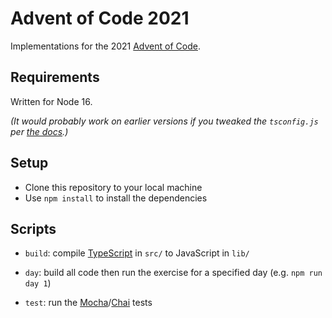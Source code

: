 # Advent of Code 2021

Implementations for the 2021 [Advent of Code][1].

## Requirements

Written for Node 16.

_(It would probably work on earlier versions if you tweaked the `tsconfig.js` per [the docs][5].)_

## Setup

- Clone this repository to your local machine
- Use `npm install` to install the dependencies

## Scripts

- `build`: compile [TypeScript][4] in `src/` to JavaScript in `lib/`
- `day`: build all code then run the exercise for a specified day (e.g. `npm run day 1`)
- `test`: run the [Mocha][2]/[Chai][3] tests

  [1]: https://adventofcode.com/
  [2]: https://mochajs.org/
  [3]: https://www.chaijs.com/
  [4]: https://www.typescriptlang.org/
  [5]: https://github.com/microsoft/TypeScript/wiki/Node-Target-Mapping
